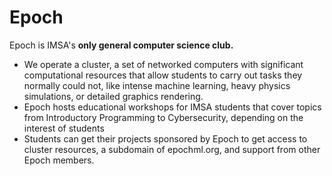 # Epoch

Epoch is IMSA's **only general computer science club.** 

* We operate a cluster, a set of networked computers with significant computational resources that allow students to carry out tasks they normally could not, like intense machine learning, heavy physics simulations, or detailed graphics rendering.
* Epoch hosts educational workshops for IMSA students that cover topics from Introductory Programming to Cybersecurity, depending on the interest of students
* Students can get their projects sponsored by Epoch to get access to cluster resources, a subdomain of epochml.org, and support from other Epoch members.
